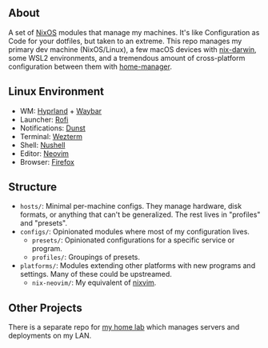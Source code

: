 ## About

A set of [NixOS](https://nixos.org/) modules that manage my machines. It's like Configuration as Code for your dotfiles, but taken to an extreme. This repo manages my primary dev machine (NixOS/Linux), a few macOS devices with [nix-darwin](https://github.com/LnL7/nix-darwin/), some WSL2 environments, and a tremendous amount of cross-platform configuration between them with [home-manager](https://github.com/nix-community/home-manager).

## Linux Environment

- WM: [Hyprland](https://hyprland.org/) + [Waybar](https://github.com/Alexays/Waybar/)
- Launcher: [Rofi](https://github.com/davatorium/rofi)
- Notifications: [Dunst](https://github.com/dunst-project/dunst)
- Terminal: [Wezterm](https://wezfurlong.org/wezterm)
- Shell: [Nushell](https://www.nushell.sh/)
- Editor: [Neovim](http://neovim.io/)
- Browser: [Firefox](https://www.mozilla.org/en-US/firefox/new/)

## Structure

- `hosts/`: Minimal per-machine configs. They manage hardware, disk formats, or anything that can't be generalized. The rest lives in "profiles" and "presets".
- `configs/`: Opinionated modules where most of my configuration lives.
  - `presets/`: Opinionated configurations for a specific service or program.
  - `profiles/`: Groupings of presets.
- `platforms/`: Modules extending other platforms with new programs and settings. Many of these could be upstreamed.
  - `nix-neovim/`: My equivalent of [nixvim](https://nix-community.github.io/nixvim/).

## Other Projects

There is a separate repo for [my home lab](https://github.com/PsychoLlama/home-lab/) which manages servers and deployments on my LAN.

